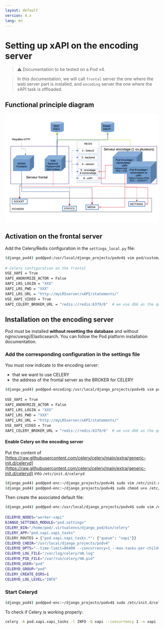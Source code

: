 ```yaml
---
layout: default
version: 4.x
lang: en
---
```


# Setting up xAPI on the encoding server

> ⚠️ Documentation to be tested on a Pod v4.

> In this documentation, we will call `frontal` server the one where the web server part is installed, and `encoding` server the one where the xAPI task is offloaded.

## Functional principle diagram

![Pod xAPI Diagram](remote-xapi_screens/xapi1.png)

## Activation on the frontal server

Add the Celery/Redis configuration in the `settings_local.py` file:

```bash
(django_pod4) pod@pod:/usr/local/django_projects/podv4$ vim pod/custom/settings_local.py

# Celery configuration on the frontal
USE_XAPI = True
XAPI_ANONYMIZE_ACTOR = False
XAPI_LRS_LOGIN = "XXX"
XAPI_LRS_PWD = "XXX"
XAPI_LRS_URL = "http://myLRSserver/xAPI/statements/"
USE_XAPI_VIDEO = True
XAPI_CELERY_BROKER_URL = "redis://redis:6379/6"  # we use db6 as the queue space on redis
```

## Installation on the encoding server

Pod must be installed **without resetting the database** and without nginx/uwsgi/Elasticsearch. You can follow the Pod platform installation documentation.

### Add the corresponding configuration in the settings file

You must now indicate to the encoding server:

* that we want to use CELERY
* the address of the frontal server as the BROKER for CELERY

```bash
(django_pod4) pod@pod-encoding:/usr/local/django_projects/podv4$ vim pod/custom/settings_local.py

USE_XAPI = True
XAPI_ANONYMIZE_ACTOR = False
XAPI_LRS_LOGIN = "XXX"
XAPI_LRS_PWD = "XXX"
XAPI_LRS_URL = "http://myLRSserver/xAPI/statements/"
USE_XAPI_VIDEO = True
XAPI_CELERY_BROKER_URL = "redis://redis:6379/6"  # we use db6 as the queue space on redis
```

#### Enable Celery on the encoding server

Put the content of
[https://raw.githubusercontent.com/celery/celery/main/extra/generic-init.d/celeryd](https://raw.githubusercontent.com/celery/celery/main/extra/generic-init.d/celeryd)
into `/etc/init.d/celeryd`

```bash
(django_pod4) pod@pod-enc:~/django_projects/podv4$ sudo vim /etc/init.d/celeryd-xapi
(django_pod4) pod@pod-enc:~/django_projects/podv4$ sudo chmod u+x /etc/init.d/celeryd-xapi
```

Then create the associated default file:

```bash
(django_pod4) pod@pod-enc:/usr/local/django_projects/podv4$ sudo vim /etc/default/celeryd-xapi

CELERYD_NODES="worker-xapi"                                            # Name of the worker(s). Add as many workers as tasks to run in parallel.
DJANGO_SETTINGS_MODULE="pod.settings"                                  # your Pod settings
CELERY_BIN="/home/pod/.virtualenvs/django_pod/bin/celery"              # celery source directory
CELERY_APP="pod.xapi.xapi_tasks"                                       # application where celery is located
CELERY_ROUTES = {"pod.xapi.xapi_tasks.*": {"queue": "xapi"}}
CELERYD_CHDIR="/usr/local/django_projects/podv4"                       # Pod project directory (where manage.py is located)
CELERYD_OPTS="--time-limit=86400 --concurrency=1 --max-tasks-per-child=1 --prefetch-multiplier=1"  # additional options for the worker(s)
CELERYD_LOG_FILE="/var/log/celery/%N.log"                              # log file
CELERYD_PID_FILE="/var/run/celery/%N.pid"                              # pid file
CELERYD_USER="pod"                                                     # system user running celery
CELERYD_GROUP="pod"                                                    # system group running celery
CELERY_CREATE_DIRS=1                                                   # if celery has rights to create directories
CELERYD_LOG_LEVEL="INFO"                                               # log information level
```

### Start Celeryd

```bash
(django_pod4) pod@pod-enc:~/django_projects/podv4$ sudo /etc/init.d/celeryd-xapi start
```

To check if Celery is working properly:

```bash
celery -A pod.xapi.xapi_tasks -l INFO -Q xapi --concurrency 1 -n xapi
```
